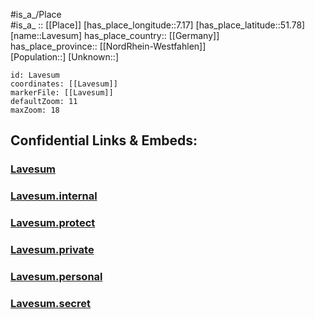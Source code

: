 ﻿---
location: [51.78,7.17] 
mapzoom: [7,12] 
mapmarker: city 
type: City
tags:
- geo/City


SpocWebEntityId: 31890
isDeleted: false
confidential: public

---
#is_a_/Place  
#is_a_ :: [[Place]] 
[has_place_longitude::7.17] 
[has_place_latitude::51.78] 
[name::Lavesum] 
has_place_country:: [[Germany]]  
has_place_province:: [[NordRhein-Westfahlen]]  
[Population::] 
[Unknown::] 


```leaflet
id: Lavesum
coordinates: [[Lavesum]] 
markerFile: [[Lavesum]] 
defaultZoom: 11 
maxZoom: 18
```


## Confidential Links & Embeds: 

### [Lavesum](/_public/Earth/Continent/Europe/Europe~Central/Germany/Germany~West/Nord_Rhein-Westfalen/counties~NW/Recklinghausen/cities~Recklinghausen/Haltern,See/Lavesum.md) 

### [Lavesum.internal](/_internal/Earth/Continent/Europe/Europe~Central/Germany/Germany~West/Nord_Rhein-Westfalen/counties~NW/Recklinghausen/cities~Recklinghausen/Haltern,See/Lavesum.internal.md) 

### [Lavesum.protect](/_protect/Earth/Continent/Europe/Europe~Central/Germany/Germany~West/Nord_Rhein-Westfalen/counties~NW/Recklinghausen/cities~Recklinghausen/Haltern,See/Lavesum.protect.md) 

### [Lavesum.private](/_private/Earth/Continent/Europe/Europe~Central/Germany/Germany~West/Nord_Rhein-Westfalen/counties~NW/Recklinghausen/cities~Recklinghausen/Haltern,See/Lavesum.private.md) 

### [Lavesum.personal](/_personal/Earth/Continent/Europe/Europe~Central/Germany/Germany~West/Nord_Rhein-Westfalen/counties~NW/Recklinghausen/cities~Recklinghausen/Haltern,See/Lavesum.personal.md) 

### [Lavesum.secret](/_secret/Earth/Continent/Europe/Europe~Central/Germany/Germany~West/Nord_Rhein-Westfalen/counties~NW/Recklinghausen/cities~Recklinghausen/Haltern,See/Lavesum.secret.md) 
